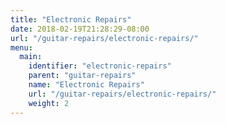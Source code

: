 ```yaml
---
title: "Electronic Repairs"
date: 2018-02-19T21:28:29-08:00
url: "/guitar-repairs/electronic-repairs/"
menu:
  main:
    identifier: "electronic-repairs"
    parent: "guitar-repairs"
    name: "Electronic Repairs"
    url: "/guitar-repairs/electronic-repairs/"
    weight: 2
---
```

